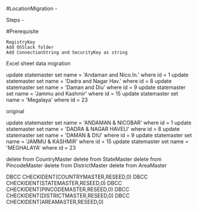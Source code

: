 #LocationMigration - 

Steps - 

#Prerequisite

	RegistryKey
	Add OSSlack folder
	Add ConnectionString and SecurityKey as string


Excel sheet data migration

update statemaster set name = 'Andaman and Nico.In.' where id = 1
update statemaster set name = 'Dadra and Nagar Hav.' where id = 8
update statemaster set name = 'Daman and Diu' where id = 9
update statemaster set name = 'Jammu and Kashmir' where id = 15
update statemaster set name = 'Megalaya' where id = 23


original

update statemaster set name = 'ANDAMAN & NICOBAR' where id = 1
update statemaster set name = 'DADRA & NAGAR HAVELI' where id = 8
update statemaster set name = 'DAMAN & DIU' where id = 9
update statemaster set name = 'JAMMU & KASHMIR' where id = 15
update statemaster set name = 'MEGHALAYA' where id = 23


delete from CountryMaster
delete from StateMaster
delete from PincodeMaster
delete from DistrictMaster
delete from AreaMaster

DBCC CHECKIDENT(COUNTRYMASTER,RESEED,0)
DBCC CHECKIDENT(STATEMASTER,RESEED,0)
DBCC CHECKIDENT(PINCODEMASTER,RESEED,0)
DBCC CHECKIDENT(DISTRICTMASTER,RESEED,0)
DBCC CHECKIDENT(AREAMASTER,RESEED,0)